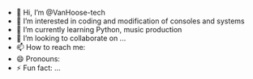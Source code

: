 - 👋 Hi, I’m @VanHoose-tech
- 👀 I’m interested in coding and modification of consoles and systems
- 🌱 I’m currently learning Python, music production
- 💞️ I’m looking to collaborate on ...
- 📫 How to reach me: 
- 😄 Pronouns: 
- ⚡ Fun fact: ...

<!---
VanHoose-tech/VanHoose-tech is a ✨ special ✨ repository because its `README.md` (this file) appears on your GitHub profile.
You can click the Preview link to take a look at your changes.
--->
